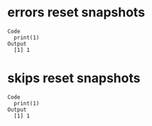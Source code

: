 # errors reset snapshots

    Code
      print(1)
    Output
      [1] 1

# skips reset snapshots

    Code
      print(1)
    Output
      [1] 1

